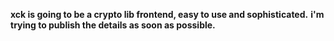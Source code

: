 **xck is going to be a crypto lib frontend, easy to use and sophisticated.**
**i'm trying to publish the details as soon as possible.**
